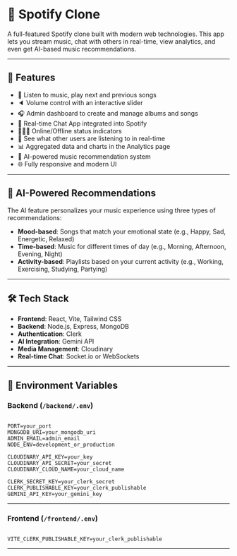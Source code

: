 # 🎵 Spotify Clone

A full-featured Spotify clone built with modern web technologies. This app lets you stream music, chat with others in real-time, view analytics, and even get AI-based music recommendations.

---

## 🚀 Features

- 🎸 Listen to music, play next and previous songs  
- 🔈 Volume control with an interactive slider  
- 🎧 Admin dashboard to create and manage albums and songs  
- 💬 Real-time Chat App integrated into Spotify  
- 👨🏼‍💼 Online/Offline status indicators  
- 👀 See what other users are listening to in real-time  
- 📊 Aggregated data and charts in the Analytics page  
- 🤖 AI-powered music recommendation system  
- 🌐 Fully responsive and modern UI  

---

## 🤖 AI-Powered Recommendations

The AI feature personalizes your music experience using three types of recommendations:

- **Mood-based**: Songs that match your emotional state (e.g., Happy, Sad, Energetic, Relaxed)  
- **Time-based**: Music for different times of day (e.g., Morning, Afternoon, Evening, Night)  
- **Activity-based**: Playlists based on your current activity (e.g., Working, Exercising, Studying, Partying)  

---

## 🛠️ Tech Stack

- **Frontend**: React, Vite, Tailwind CSS  
- **Backend**: Node.js, Express, MongoDB  
- **Authentication**: Clerk  
- **AI Integration**: Gemini API  
- **Media Management**: Cloudinary  
- **Real-time Chat**: Socket.io or WebSockets  

---

## 🔐 Environment Variables

### Backend (`/backend/.env`)

```

PORT=your_port 
MONGODB_URI=your_mongodb_uri 
ADMIN_EMAIL=admin_email 
NODE_ENV=development_or_production

CLOUDINARY_API_KEY=your_key 
CLOUDINARY_API_SECRET=your_secret CLOUDINARY_CLOUD_NAME=your_cloud_name

CLERK_SECRET_KEY=your_clerk_secret CLERK_PUBLISHABLE_KEY=your_clerk_publishable GEMINI_API_KEY=your_gemini_key

```

---

### Frontend (`/frontend/.env`)

```

VITE_CLERK_PUBLISHABLE_KEY=your_clerk_publishable

```

---

